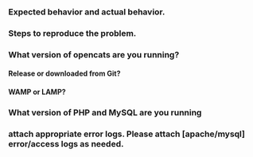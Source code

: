 ### Expected behavior and actual behavior.

### Steps to reproduce the problem.

### What version of opencats are you running? 

#### Release or downloaded from Git? 

#### WAMP or LAMP? 

### What version of PHP and MySQL are you running

### attach appropriate error logs. Please attach [apache/mysql] error/access logs as needed.
